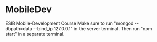 # MobileDev
ESIB Mobile-Development Course 
Make sure to run "mongod --dbpath=data --bind_ip 127.0.0.1" in the server terminal.
Then run "npm start" in a separate terminal.
